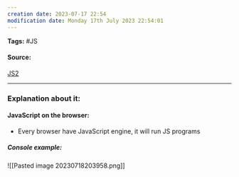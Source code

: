 ```yaml
---
creation date: 2023-07-17 22:54
modification date: Monday 17th July 2023 22:54:01
---
```


**Tags:** #JS 

#### Source:
[JS2](https://www.scaler.com/topics/course/javascript-beginners/video/240/)

--------------------------------------

### Explanation about it:

#### JavaScript on the browser:

* Every browser have JavaScript engine, it will run JS programs

##### Console example:

![[Pasted image 20230718203958.png]]

